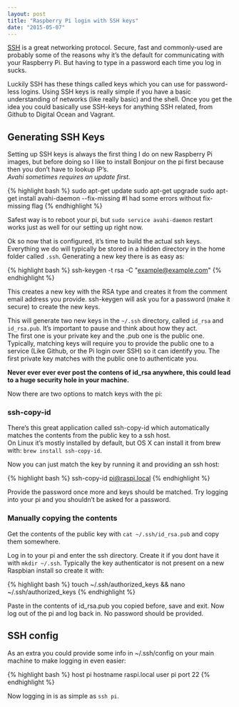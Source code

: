 ```yaml
---
layout: post
title: "Raspberry Pi login with SSH keys"
date: "2015-05-07"
---
```


[SSH](http://en.wikipedia.org/wiki/Secure_Shell) is a great networking protocol. Secure, fast and commonly-used are probably some of the reasons why it’s the default for communicating with your Raspberry Pi. But having to type in a password each time you log in sucks.

Luckily SSH has these things called keys which you can use for password-less logins. Using SSH keys is really simple if you have a basic understanding of networks (like really basic) and the shell. Once you get the idea you could basically use SSH-keys for anything SSH related, from Github to Digital Ocean and Vagrant.

## Generating SSH Keys

Setting up SSH keys is always the first thing I do on new Raspberry Pi images, but before doing so I like to install Bonjour on the pi first because then you don’t have to lookup IP’s.  
*Avahi sometimes requires an update first.*

{% highlight bash %}
sudo apt-get update
sudo apt-get upgrade
sudo apt-get install avahi-daemon --fix-missing #I had some errors without fix-missing flag
{% endhighlight %}

Safest way is to reboot your pi, but `sudo service avahi-daemon` restart works just as well for our setting up right now.

Ok so now that is configured, it’s time to build the actual ssh keys.  
Everything we do will typically be stored in a hidden directory in the home folder called `.ssh`. Generating a new key there is as easy as:

{% highlight bash %}
ssh-keygen -t rsa -C "example@example.com"
{% endhighlight %}

This creates a new key with the RSA type and creates it from the comment email address you provide.   ssh-keygen will ask you for a password (make it secure) to create the new keys.

This will generate two new keys in the `~/.ssh` directory, called `id_rsa` and `id_rsa.pub`. It’s important to pause and think about how they act.  
The first one is your private key and the .pub one is the public one. Typically, matching keys will require you to provide the public one to a service (Like Github, or the Pi login over SSH) so it can identify you. The first private key matches with the public one to authenticate you.

**Never ever ever ever post the contens of id_rsa anywhere, this could lead to a huge security hole in your machine.**

Now there are two options to match keys with the pi:

### ssh-copy-id

There’s this great application called ssh-copy-id which automatically matches the contents from the public key to a ssh host.  
On Linux it’s mostly installed by default, but OS X can install it from brew with: `brew install ssh-copy-id`.

Now you can just match the key by running it and providing an ssh host:

{% highlight bash %}
ssh-copy-id pi@raspi.local
{% endhighlight %}

Provide the password once more and keys should be matched. Try logging into your pi and you shouldn’t be asked for a password.

### Manually copying the contents

Get the contents of the public key with `cat ~/.ssh/id_rsa.pub` and copy them somewhere.

Log in to your pi and enter the ssh directory. Create it if you dont have it with `mkdir ~/.ssh`.
Typically the key authenticator is not present on a new Raspbian install so create it with:

{% highlight bash %}
touch ~/.ssh/authorized_keys && nano ~/.ssh/authorized_keys
{% endhighlight %}

Paste in the contents of id_rsa.pub you copied before, save and exit.
Now log out of the pi and log back in. No password should be provided.

## SSH config

As an extra you could provide some info in ~/.ssh/config on your main machine to make logging in even easier:

{% highlight bash %}
host pi
  hostname raspi.local
  user pi
  port 22
{% endhighlight %}

Now logging in is as simple as `ssh pi`.
